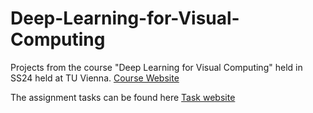 # Deep-Learning-for-Visual-Computing
Projects from the course "Deep Learning for Visual Computing" held in SS24 held at TU Vienna. 
[Course Website](https://cvl.tuwien.ac.at/course/dlvc/)

The assignment tasks can be found here
[Task website](https://smithers.cvl.tuwien.ac.at/lweijler/dlvc_ss24/-/tree/main?ref_type=heads)
